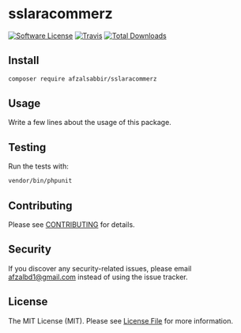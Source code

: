 # sslaracommerz

[![Software License](https://img.shields.io/badge/license-MIT-brightgreen.svg?style=flat-square)](LICENSE.md)
[![Travis](https://img.shields.io/travis/afzalsabbir/sslaracommerz.svg?style=flat-square)]()
[![Total Downloads](https://img.shields.io/packagist/dt/afzalsabbir/sslaracommerz.svg?style=flat-square)](https://packagist.org/packages/afzalsabbir/sslaracommerz)


## Install

```bash
composer require afzalsabbir/sslaracommerz
```


## Usage

Write a few lines about the usage of this package.


## Testing

Run the tests with:

```bash
vendor/bin/phpunit
```


## Contributing

Please see [CONTRIBUTING](CONTRIBUTING.md) for details.


## Security

If you discover any security-related issues, please email afzalbd1@gmail.com instead of using the issue tracker.


## License

The MIT License (MIT). Please see [License File](/LICENSE.md) for more information.

